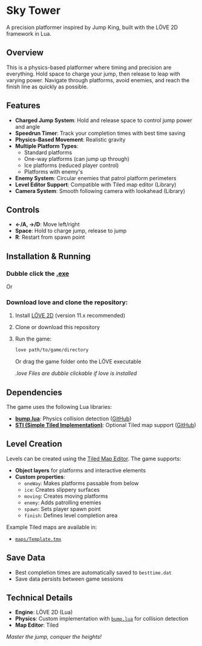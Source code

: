 # Sky Tower

A precision platformer inspired by Jump King, built with the LÖVE 2D framework in Lua.

## Overview

This is a physics-based platformer where timing and precision are everything. Hold space to charge your jump, then release to leap with varying power. Navigate through platforms, avoid enemies, and reach the finish line as quickly as possible.

## Features

- **Charged Jump System**: Hold and release space to control jump power and angle
- **Speedrun Timer**: Track your completion times with best time saving
- **Physics-Based Movement**: Realistic gravity
- **Multiple Platform Types**:
  - Standard platforms
  - One-way platforms (can jump up through)
  - Ice platforms (reduced player control)
  - Platforms with enemy's
- **Enemy System**: Circular enemies that patrol platform perimeters
- **Level Editor Support**: Compatible with Tiled map editor (Library)
- **Camera System**: Smooth following camera with lookahead (Library)

## Controls

- **←/A, →/D**: Move left/right
- **Space**: Hold to charge jump, release to jump
- **R**: Restart from spawn point

## Installation & Running

### Dubble click the [.exe](run/SkyTower.exe)

Or

### Download love and clone the repository:
1. Install [LÖVE 2D](https://love2d.org/) (version 11.x recommended)
2. Clone or download this repository
3. Run the game:
   ```bash
   love path/to/game/directory
   ```
   Or drag the game folder onto the LÖVE executable

   *.love Files are dubble clickable if love is installed*

## Dependencies

The game uses the following Lua libraries:
- **[bump.lua](bump.lua)**: Physics collision detection ([GitHub](https://github.com/kikito/bump.lua))
- **[STI (Simple Tiled Implementation)](sti/)**: Optional Tiled map support ([GitHub](https://github.com/karai17/Simple-Tiled-Implementation))

## Level Creation

Levels can be created using the [Tiled Map Editor](https://www.mapeditor.org/). The game supports:

- **Object layers** for platforms and interactive elements
- **Custom properties**:
  - `oneWay`: Makes platforms passable from below
  - `ice`: Creates slippery surfaces
  - `moving`: Creates moving platforms
  - `enemy`: Adds patrolling enemies
  - `spawn`: Sets player spawn point
  - `finish`: Defines level completion area

Example Tiled maps are available in:
- [`maps/Template.tmx`](Template.tmx)

## Save Data

- Best completion times are automatically saved to `besttime.dat`
- Save data persists between game sessions

## Technical Details

- **Engine**: LÖVE 2D (Lua)
- **Physics**: Custom implementation with [`bump.lua`](bump.lua) for collision detection
- **Map Editor**: Tiled

*Master the jump, conquer the heights!*